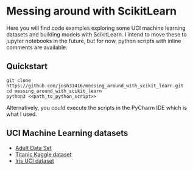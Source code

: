 # Messing around with ScikitLearn

Here you will find code examples exploring some UCI machine learning datasets and building models with ScikitLearn.
I intend to move these to jupyter notebooks in the future, but for now, python scripts with inline comments are available.

## Quickstart

```
git clone https://github.com/josh31416/messing_around_with_scikit_learn.git
cd messing_around_with_scikit_learn
python3 <<path_to_python_script>>
```

Alternatively, you could execute the scripts in the PyCharm IDE which is what I used.

## UCI Machine Learning datasets

- [Adult Data Set](https://github.com/josh31416/messing_around_with_scikit_learn/tree/master/adult_uci_dataset)
- [Titanic Kaggle dataset](https://github.com/josh31416/messing_around_with_scikit_learn/tree/master/titanic_kaggle)
- [Iris UCI dataset](https://github.com/josh31416/messing_around_with_scikit_learn/tree/master/iris_uci_dataset)
